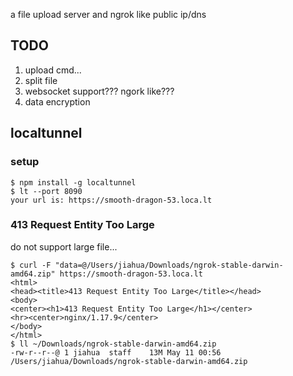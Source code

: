 
a file upload server and ngrok like public ip/dns

## TODO

1. upload cmd...
1. split file
1. websocket support??? ngork like???
1. data encryption


## localtunnel

### setup
```
$ npm install -g localtunnel
$ lt --port 8090
your url is: https://smooth-dragon-53.loca.lt
```

### 413 Request Entity Too Large
do not support large file...

```
$ curl -F "data=@/Users/jiahua/Downloads/ngrok-stable-darwin-amd64.zip" https://smooth-dragon-53.loca.lt
<html>
<head><title>413 Request Entity Too Large</title></head>
<body>
<center><h1>413 Request Entity Too Large</h1></center>
<hr><center>nginx/1.17.9</center>
</body>
</html>
$ ll ~/Downloads/ngrok-stable-darwin-amd64.zip 
-rw-r--r--@ 1 jiahua  staff    13M May 11 00:56 /Users/jiahua/Downloads/ngrok-stable-darwin-amd64.zip
```